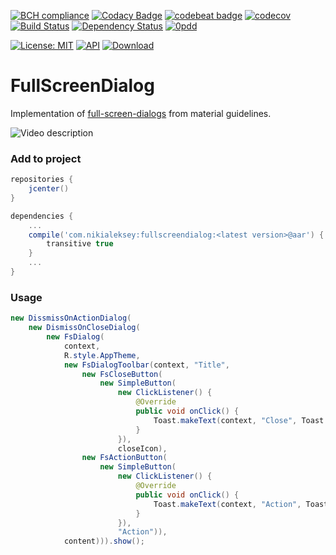 [![BCH compliance](https://bettercodehub.com/edge/badge/nikialeksey/FullScreenDialog?branch=master)](https://bettercodehub.com/)
[![Codacy Badge](https://api.codacy.com/project/badge/Grade/94dcc0c5d12d4c2d9aba648f0d705f60)](https://www.codacy.com/app/nikialeksey/FullScreenDialog?utm_source=github.com&amp;utm_medium=referral&amp;utm_content=nikialeksey/FullScreenDialog&amp;utm_campaign=Badge_Grade)
[![codebeat badge](https://codebeat.co/badges/c0fcacc7-3aac-4c7b-8283-aa8f9e284e81)](https://codebeat.co/projects/github-com-nikialeksey-fullscreendialog-master)
[![codecov](https://codecov.io/gh/nikialeksey/FullScreenDialog/branch/master/graph/badge.svg)](https://codecov.io/gh/nikialeksey/FullScreenDialog)
[![Build Status](https://travis-ci.org/nikialeksey/FullScreenDialog.svg?branch=master)](https://travis-ci.org/nikialeksey/FullScreenDialog)
[![Dependency Status](https://www.versioneye.com/user/projects/5979d857368b080066d28d11/badge.svg?style=flat-square)](https://www.versioneye.com/user/projects/5979d857368b080066d28d11)
[![0pdd](http://www.0pdd.com/svg?name=nikialeksey/FullScreenDialog)](http://www.0pdd.com/p?name=nikialeksey/FullScreenDialog)

[![License: MIT](https://img.shields.io/badge/License-MIT-yellow.svg)](https://github.com/nikialeksey/FullScreenDialog/blob/master/LICENSE)
[![API](https://img.shields.io/badge/API-16%2B-blue.svg?style=flat)](https://android-arsenal.com/api?level=16)
[![Download](https://api.bintray.com/packages/pidra/maven/full-screen-dialog/images/download.svg)](https://bintray.com/pidra/maven/full-screen-dialog/_latestVersion)

# FullScreenDialog
Implementation of [full-screen-dialogs](https://material.io/guidelines/components/dialogs.html#dialogs-full-screen-dialogs) 
from material guidelines.

![Video description](https://github.com/nikialeksey/FullScreenDialog/blob/master/gifs/main.gif)

### Add to project
```gradle
repositories {
    jcenter()
}

dependencies {
    ...
    compile('com.nikialeksey:fullscreendialog:<latest version>@aar') {
        transitive true
    }
    ...
}
```

### Usage
```java
new DissmissOnActionDialog(
    new DismissOnCloseDialog(
        new FsDialog(
            context, 
            R.style.AppTheme,
            new FsDialogToolbar(context, "Title",
                new FsCloseButton(
                    new SimpleButton(
                        new ClickListener() {
                            @Override
                            public void onClick() {
                                Toast.makeText(context, "Close", Toast.LENGTH_LONG).show();
                            }
                        }), 
                        closeIcon),
                new FsActionButton(
                    new SimpleButton(
                        new ClickListener() {
                            @Override
                            public void onClick() {
                                Toast.makeText(context, "Action", Toast.LENGTH_LONG).show();
                            }
                        }), 
                        "Action")), 
            content))).show();
```